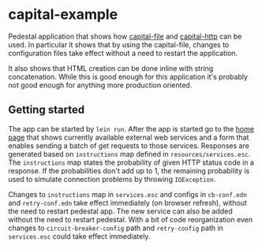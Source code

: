 # capital-example

Pedestal application that shows how [capital-file](https://github.com/doubleelbow/capital-file) and [capital-http](https://github.com/doubleelbow/capital-file) can be used. In particular it shows that by using the capital-file, changes to configuration files take effect without a need to restart the application.

It also shows that HTML creation can be done inline with string concatenation. While this is good enough for this application it's probably not good enough for anything more production oriented.

## Getting started

The app can be started by `lein run`. After the app is started go to the [home page](http://localhost:8080/) that shows currently available external web services and a form that enables sending a batch of get requests to those services. Responses are generated based on `instructions` map defined in `resources/services.esc`. The `instructions` map states the probability of given HTTP status code in a response. If the probabilities don't add up to 1, the remaining probability is used to simulate connection problems by throwing `IOException`.

Changes to `instructions` map in  `services.esc` and configs in `cb-conf.edn` and `retry-conf.edn` take effect immediately (on browser refresh), without the need to restart pedestal app. The new service can also be added without the need to restart pedestal. With a bit of code reorganization even changes to `circuit-breaker-config` path and `retry-config` path in `services.esc` could take effect immediately.
